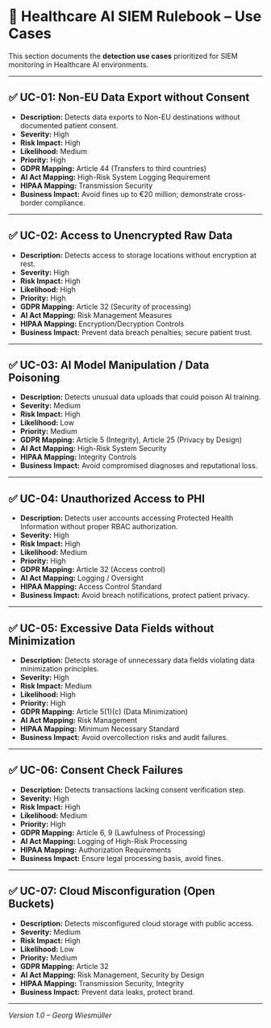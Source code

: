# 📌 Healthcare AI SIEM Rulebook – Use Cases

This section documents the **detection use cases** prioritized for SIEM monitoring in Healthcare AI environments.

---

## ✅ UC-01: Non-EU Data Export without Consent

- **Description:** Detects data exports to Non-EU destinations without documented patient consent.
- **Severity:** High
- **Risk Impact:** High
- **Likelihood:** Medium
- **Priority:** High
- **GDPR Mapping:** Article 44 (Transfers to third countries)
- **AI Act Mapping:** High-Risk System Logging Requirement
- **HIPAA Mapping:** Transmission Security
- **Business Impact:** Avoid fines up to €20 million; demonstrate cross-border compliance.

---

## ✅ UC-02: Access to Unencrypted Raw Data

- **Description:** Detects access to storage locations without encryption at rest.
- **Severity:** High
- **Risk Impact:** High
- **Likelihood:** High
- **Priority:** High
- **GDPR Mapping:** Article 32 (Security of processing)
- **AI Act Mapping:** Risk Management Measures
- **HIPAA Mapping:** Encryption/Decryption Controls
- **Business Impact:** Prevent data breach penalties; secure patient trust.

---

## ✅ UC-03: AI Model Manipulation / Data Poisoning

- **Description:** Detects unusual data uploads that could poison AI training.
- **Severity:** Medium
- **Risk Impact:** High
- **Likelihood:** Low
- **Priority:** Medium
- **GDPR Mapping:** Article 5 (Integrity), Article 25 (Privacy by Design)
- **AI Act Mapping:** High-Risk System Security
- **HIPAA Mapping:** Integrity Controls
- **Business Impact:** Avoid compromised diagnoses and reputational loss.

---

## ✅ UC-04: Unauthorized Access to PHI

- **Description:** Detects user accounts accessing Protected Health Information without proper RBAC authorization.
- **Severity:** High
- **Risk Impact:** High
- **Likelihood:** Medium
- **Priority:** High
- **GDPR Mapping:** Article 32 (Access control)
- **AI Act Mapping:** Logging / Oversight
- **HIPAA Mapping:** Access Control Standard
- **Business Impact:** Avoid breach notifications, protect patient privacy.

---

## ✅ UC-05: Excessive Data Fields without Minimization

- **Description:** Detects storage of unnecessary data fields violating data minimization principles.
- **Severity:** High
- **Risk Impact:** Medium
- **Likelihood:** High
- **Priority:** High
- **GDPR Mapping:** Article 5(1)(c) (Data Minimization)
- **AI Act Mapping:** Risk Management
- **HIPAA Mapping:** Minimum Necessary Standard
- **Business Impact:** Avoid overcollection risks and audit failures.

---

## ✅ UC-06: Consent Check Failures

- **Description:** Detects transactions lacking consent verification step.
- **Severity:** High
- **Risk Impact:** High
- **Likelihood:** Medium
- **Priority:** High
- **GDPR Mapping:** Article 6, 9 (Lawfulness of Processing)
- **AI Act Mapping:** Logging of High-Risk Processing
- **HIPAA Mapping:** Authorization Requirements
- **Business Impact:** Ensure legal processing basis, avoid fines.

---

## ✅ UC-07: Cloud Misconfiguration (Open Buckets)

- **Description:** Detects misconfigured cloud storage with public access.
- **Severity:** Medium
- **Risk Impact:** High
- **Likelihood:** Low
- **Priority:** Medium
- **GDPR Mapping:** Article 32
- **AI Act Mapping:** Risk Management, Security by Design
- **HIPAA Mapping:** Transmission Security, Integrity
- **Business Impact:** Prevent data leaks, protect brand.

---

*Version 1.0 – Georg Wiesmüller*

